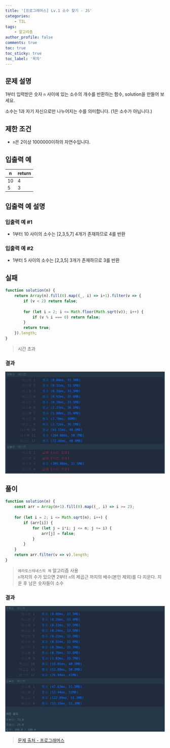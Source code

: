 ```yaml
---
title: '[프로그래머스] Lv.1 소수 찾기 - JS'
categories:
    - TIL
tags:
    - 알고리즘
author_profile: false
comments: true
toc: true
toc_sticky: true
toc_label: '목차'
---
```


## 문제 설명
1부터 입력받은 숫자 `n` 사이에 있는 소수의 개수를 반환하는 함수, solution을 만들어 보세요.

소수는 1과 자기 자신으로만 나누어지는 수를 의미합니다.
(1은 소수가 아닙니다.)

## 제한 조건
* `n`은 2이상 1000000이하의 자연수입니다.

## 입출력 예

| n  | return |
|----|--------|
| 10 | 4      |
| 5  | 3      |

## 입출력 예 설명
### 입출력 예 #1
* 1부터 10 사이의 소수는 [2,3,5,7] 4개가 존재하므로 4를 반환

### 입출력 예 #2
* 1부터 5 사이의 소수는 [2,3,5] 3개가 존재하므로 3를 반환

## 실패
```javascript
function solution(n) {
    return Array(n).fill(0).map((_, i) => i+1).filter(v => {
        if (v < 2) return false;
        
        for (let i = 2; i <= Math.floor(Math.sqrt(v)); i++) {
            if (v % i === 0) return false;
        }
        return true;
    }).length;
}
```
> 시간 초과

### 결과
![result1](/assets/images/2023/09/06/algorithm-56-result1.png)

## 풀이
```javascript
function solution(n) {
    const arr = Array(n+1).fill(0).map((_, i) => i >= 2);
    
    for (let i = 2; i <= Math.sqrt(n); i++) {
        if (arr[i]) {
            for (let j = i*i; j <= n; j += i) {
                arr[j] = false;
            }
        }
    }
    return arr.filter(v => v).length;
}
```
> `에라토스테네스의 체` 알고리즘 사용  
> `n`까지의 수가 있으면 2부터 `n`의 제곱근 까지의 배수(본인 제외)를 다 지운다. 지운 후 남은 숫자들이 소수

### 결과
![result2](/assets/images/2023/09/06/algorithm-56-result2.png)

>[문제 출처 - 프로그래머스](https://school.programmers.co.kr/learn/courses/30/lessons/12921)